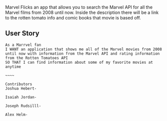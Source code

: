 Marvel Flicks
an app that allows you to search the Marvel API for all the Marvel films from 2008 until now. Inside the description there will be a link to the rotten tomato info and comic books that movie is based off.

## User Story 

```
As a Marrvel fan 
I WANT an application that shows me all of the Marvel movies from 2008 until now with information from the Marvel API and rating information from the Rotten Tomatoes API
SO THAT I can find information about some of my favorite movies at anytime

~~~~ 

Contributors 
Joshua Hebert- 

Isaiah Jordan-

Joseph Rudsilll-

Alex Helm-